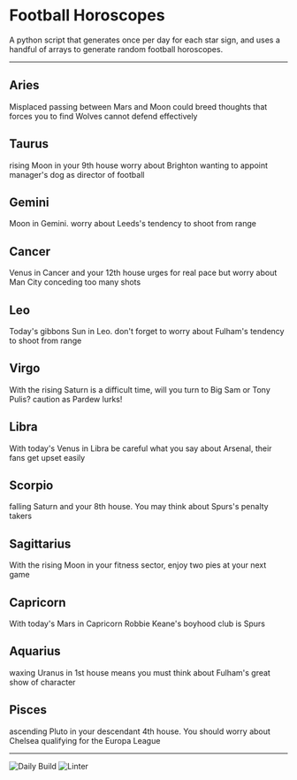 # Football Horoscopes

A python script that generates once per day for each star sign, and uses a handful of arrays to generate random football horoscopes.

---

<!-- horoscopes_item starts -->
<h2>Aries</h2><p>Misplaced passing between Mars and Moon could breed thoughts that forces you to find Wolves cannot defend effectively</p><h2>Taurus</h2><p>rising Moon in your 9th house worry about Brighton wanting to appoint manager's dog as director of football</p><h2>Gemini</h2><p>Moon in Gemini. worry about Leeds's tendency to shoot from range</p><h2>Cancer</h2><p>Venus in Cancer and your 12th house urges for real pace but worry about Man City conceding too many shots</p><h2>Leo</h2><p>Today's gibbons Sun in Leo. don't forget to worry about Fulham's tendency to shoot from range</p><h2>Virgo</h2><p>With the rising Saturn is a difficult time, will you turn to Big Sam or Tony Pulis? caution as Pardew lurks!</p><h2>Libra</h2><p>With today's Venus in Libra be careful what you say about Arsenal, their fans get upset easily</p><h2>Scorpio</h2><p>falling Saturn and your 8th house. You may think about Spurs's penalty takers</p><h2>Sagittarius</h2><p>With the rising Moon in your fitness sector, enjoy two pies at your next game</p><h2>Capricorn</h2><p>With today's Mars in Capricorn Robbie Keane's boyhood club is Spurs</p><h2>Aquarius</h2><p>waxing Uranus in 1st house means you must think about Fulham's great show of character</p><h2>Pisces</h2><p>ascending Pluto in your descendant 4th house. You should worry about Chelsea qualifying for the Europa League</p>
<!-- horoscopes_item ends -->

---

![Daily Build](https://github.com/MatBenfield/horofootball.thechels.uk/workflows/Daily%20Build/badge.svg) ![Linter](https://github.com/MatBenfield/horofootball.thechels.uk/workflows/Linter/badge.svg)
